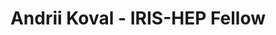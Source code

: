 ---
layout: fellow
pagetype: fellow
shortname: 103523141
permalink: /fellows/103523141.html
fellow-name: Andrii Koval
title: Andrii Koval - IRIS-HEP Fellow
active: False
dates:
  start: 2022-06-27
  end: 2022-09-02
photo: /assets/images/team/Andrii-Koval.jpg
institution: Taras Shevchenko National University of Kyiv
e-mail: andrii.koval.nm@gmail.com
project_title: Improvement of GNN-based algorithm for full-event filtering and interpretation at the LHCb trigger
project_goal: >
    Implement a new, distance-weighted, approach to improve the speed performance of a GNN-based algorithm, which is aimed to be used for filtering events and reconstructing the hierarchical decay chain at the LHCb trigger. Compare performance with the current architecture by running tests on the simulated events
mentors:
  - Jonas Eschle (University of Zurich)

proposal: /assets/pdf/fellows-2022/203-proposal-Andrii-Koval.pdf
presentations:
- title: Improvement of GNN-based algorithm for full-event filtering and interpretation at the LHCb trigger
  date: 2022-09-26
  url: https://indico.cern.ch/event/1199557/contributions/5064305/attachments/2516264/4326114/Andrii%20Koval.%20Final%20Presentation.%20IRIS-HEP.pdf
  meeting: IRIS-HEP Fellows Presentations 2022
  meetingurl: https://indico.cern.ch/event/1199557
  recordingurl: https://youtu.be/7-0WZZCtqJI
  focus-area: ia
current_status: >
github-username: andrii-hub
linkedin-profile: https://www.linkedin.com/in/andrii-koval-677347223/
---
